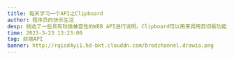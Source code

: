 ```yaml
---
title: 每天学习一个API之Clipboard
author: 程序员的快乐生活
desp: 挑选了一些具有较强兼容性的WEB API进行说明。Clipboard可以用来调用剪切板功能
time: 2023-3-23 13:23:00
tag: 前端API
banner: http://rqisd4yi1.hd-bkt.clouddn.com/brodchannel.drawio.png
---
```

